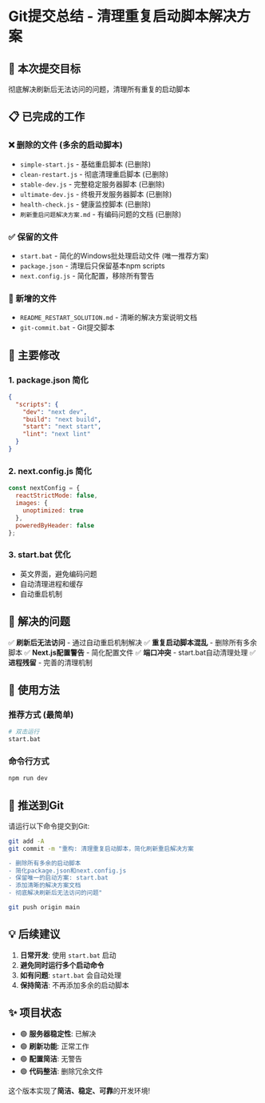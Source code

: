 # Git提交总结 - 清理重复启动脚本解决方案

## 🎯 本次提交目标
彻底解决刷新后无法访问的问题，清理所有重复的启动脚本

## 📋 已完成的工作

### ❌ 删除的文件 (多余的启动脚本)
- `simple-start.js` - 基础重启脚本 (已删除)
- `clean-restart.js` - 彻底清理重启脚本 (已删除) 
- `stable-dev.js` - 完整稳定服务器脚本 (已删除)
- `ultimate-dev.js` - 终极开发服务器脚本 (已删除)
- `health-check.js` - 健康监控脚本 (已删除)
- `刷新重启问题解决方案.md` - 有编码问题的文档 (已删除)

### ✅ 保留的文件
- `start.bat` - 简化的Windows批处理启动文件 (唯一推荐方案)
- `package.json` - 清理后只保留基本npm scripts
- `next.config.js` - 简化配置，移除所有警告

### 📝 新增的文件
- `README_RESTART_SOLUTION.md` - 清晰的解决方案说明文档
- `git-commit.bat` - Git提交脚本

## 🔧 主要修改

### 1. package.json 简化
```json
{
  "scripts": {
    "dev": "next dev",
    "build": "next build", 
    "start": "next start",
    "lint": "next lint"
  }
}
```

### 2. next.config.js 简化
```javascript
const nextConfig = {
  reactStrictMode: false,
  images: {
    unoptimized: true
  },
  poweredByHeader: false
};
```

### 3. start.bat 优化
- 英文界面，避免编码问题
- 自动清理进程和缓存
- 自动重启机制

## 🎉 解决的问题

✅ **刷新后无法访问** - 通过自动重启机制解决
✅ **重复启动脚本混乱** - 删除所有多余脚本
✅ **Next.js配置警告** - 简化配置文件
✅ **端口冲突** - start.bat自动清理处理
✅ **进程残留** - 完善的清理机制

## 📖 使用方法

### 推荐方式 (最简单)
```bash
# 双击运行
start.bat
```

### 命令行方式
```bash
npm run dev
```

## 🚀 推送到Git

请运行以下命令提交到Git:

```bash
git add -A
git commit -m "重构: 清理重复启动脚本，简化刷新重启解决方案

- 删除所有多余的启动脚本
- 简化package.json和next.config.js
- 保留唯一的启动方案: start.bat
- 添加清晰的解决方案文档
- 彻底解决刷新后无法访问的问题"

git push origin main
```

## 💡 后续建议

1. **日常开发**: 使用 `start.bat` 启动
2. **避免同时运行多个启动命令**
3. **如有问题**: `start.bat` 会自动处理
4. **保持简洁**: 不再添加多余的启动脚本

## ✨ 项目状态

- 🟢 **服务器稳定性**: 已解决
- 🟢 **刷新功能**: 正常工作  
- 🟢 **配置简洁**: 无警告
- 🟢 **代码整洁**: 删除冗余文件

这个版本实现了**简洁、稳定、可靠**的开发环境! 